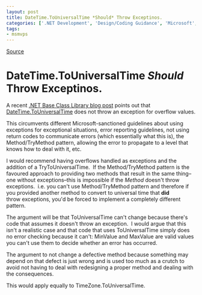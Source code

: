 ```yaml
---
layout: post
title: DateTime.ToUniversalTime *Should* Throw Exceptinos.
categories: ['.NET Development', 'Design/Coding Guidance', 'Microsoft', 'Software Development']
tags:
- msmvps
---
```

[Source](http://blogs.msmvps.com/peterritchie/2007/06/12/datetime-touniversaltime-should-throw-exceptinos/ "Permalink to DateTime.ToUniversalTime *Should* Throw Exceptinos.")

# DateTime.ToUniversalTime *Should* Throw Exceptinos.

A recent [.NET Base Class Library blog post][1] points out that [DateTime.ToUniversalTime][2] does not throw an exception for overflow values.

This circumvents different Microsoft-sanctioned guidelines about using exceptions for exceptional situations, error reporting guidelines, not using return codes to communicate errors (which essentially what this is), the Method/TryMethod pattern, allowing the error to propagate to a level that knows how to deal with it, etc.

I would recommend having overflows handled as exceptions and the addition of a TryToUniversalTime.  If the Method/TryMethod pattern is the favoured approach to providing two methods that result in the same thing–one without exceptions–this is impossible if the _Method_ doesn't throw exceptions.  i.e. you can't use Method/TryMethod pattern and therefore if you provided another method to convert to universal time that **did** throw exceptions, you'd be forced to implement a completely different pattern.

The argument will be that ToUniversalTime can't change because there's code that assumes it doesn't throw an exception.  I would argue that this isn't a realistic case and that code that uses ToUniversalTime simply does no error checking because it can't: MinValue and MaxValue are valid values you can't use them to decide whether an error has occurred.  

The argument to not change a defective method because something may depend on that defect is just wrong and is used too much as a crutch to avoid not having to deal with redesigning a proper method and dealing with the consequences.

This would apply equally to TimeZone.ToUniversalTime.

[1]: http://blogs.msdn.com/bclteam/archive/2007/06/12/datetime-touniversaltime-returns-maxvalue-minvalue-on-overflow-josh-free.aspx
[2]: http://msdn2.microsoft.com/en-us/library/system.datetime.touniversaltime(vs.80).aspx

